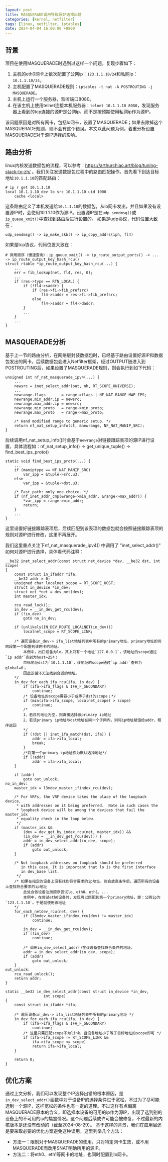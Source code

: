 ```yaml
---
layout: post
title: MASQUERADE误用导致源IP选择出错
categories: [kernel, netfilter]
tags: [linux, netfilter, iptables]
date: 2024-04-04 16:00:00 +0800
---
```



## 背景
项目在使用MASQUERADE时遇到过这样一个问题，复现步骤如下：
1. 主机的eth0网卡上依次配置了公网ip：`123.1.1.10/24`和私网ip：`10.1.1.10/24`。
2. 主机配置了MASQUERADE规则：`iptables -t nat -A POSTROUTING -j MASQUERADE`。
3. 主机上运行一个服务器，监听端口8080。
4. 在该主机上使用telnet连接本机服务器：`telnet 10.1.1.10 8080`，发现服务器上看到的tcp连接的源IP是公网ip，而不是按预期使用私网ip作为源IP。

该问题原因是对所有网卡，包括lo网卡，设置了MASQUERADE；如果去除掉这个MASQUERADE规则，则不会有这个错误。本文以此问题为例，着重分析设置MASQUERADE对于源IP选择的影响。

## 路由分析

linux内核发送数据包的流程，可以参考：https://arthurchiao.art/blog/tuning-stack-tx-zh/ 。我们关注发送数据包过程中的路由匹配操作。首先看下到达目标地址`10.1.1.10`的匹配路由：
```shell
# ip r get 10.1.1.10
local 10.1.1.10 dev lo src 10.1.1.10 uid 1000
    cache <local>
```
这条路由定义了本机发送给`10.1.1.10`的数据包，从lo网卡发出，并且如果没有设置源IP时，会使用10.1.1.10作为源IP。设置源IP是在`udp_sendmsg()`或`ip_queue_xmit()`中查找到路由后进行设置的。
如果是udp协议，代码位置大致在：
```shell
udp_sendmsg() -> ip_make_skb() -> ip_copy_addrs(iph, fl4)
```

如果是tcp协议，代码位置大致在：
```shell
# 调用顺序（慢速查询）：ip_queue_xmit() -> ip_route_output_ports() -> ... -> ip_route_output_key_hash_rcu()
struct rtable *ip_route_output_key_hash_rcu(...) {
    ...
    err = fib_lookup(net, fl4, res, 0);
    ...
    if (res->type == RTN_LOCAL) {
		if (!fl4->saddr) {
			if (res->fi->fib_prefsrc)
				fl4->saddr = res->fi->fib_prefsrc;
			else
				fl4->saddr = fl4->daddr;
		}
        ...
    }
    ...
}
```

## MASQUERADE分析

基于上一节的路由分析，在网络层封装数据包时，已经基于路由设置好源IP和数据包发出的网卡。后续数据包会进入Netfilter框架，经过OUTPUT链进入到POSTROUTING后，如果设置了MASQUERADE规则，则会执行到如下代码：
```shell
unsigned int nf_nat_masquerade_ipv4(...) {
    ...
    newsrc = inet_select_addr(out, nh, RT_SCOPE_UNIVERSE);
    ...
    newrange.flags       = range->flags | NF_NAT_RANGE_MAP_IPS;
	newrange.min_addr.ip = newsrc;
	newrange.max_addr.ip = newsrc;
	newrange.min_proto   = range->min_proto;
	newrange.max_proto   = range->max_proto;

	/* Hand modified range to generic setup. */
	return nf_nat_setup_info(ct, &newrange, NF_NAT_MANIP_SRC);
}
```
后续调用nf_nat_setup_info()时会基于`newrange`对链接跟踪表项的源IP进行设置，具体流程如：nf_nat_setup_info() -> get_unique_tuple() -> find_best_ips_proto() 
```
static void find_best_ips_proto(...) {
    ...
    if (maniptype == NF_NAT_MANIP_SRC)
		var_ipp = &tuple->src.u3;
	else
		var_ipp = &tuple->dst.u3;

	/* Fast path: only one choice. */
	if (nf_inet_addr_cmp(&range->min_addr, &range->max_addr)) {
		*var_ipp = range->min_addr;
		return;
	}
    ...
}
```
这里设置好链接跟踪表项后，后续匹配到该表项的数据包就会按照链接跟踪表项的规则对源IP进行修改，这里不再展开。

我们这里重点关注下nf_nat_masquerade_ipv4() 中调用了 "inet_select_addr()" 如何对源IP进行选择，具体看代码注释：
```shell
__be32 inet_select_addr(const struct net_device *dev, __be32 dst, int scope)
{
	const struct in_ifaddr *ifa;
	__be32 addr = 0;
	unsigned char localnet_scope = RT_SCOPE_HOST;
	struct in_device *in_dev;
	struct net *net = dev_net(dev);
	int master_idx;

	rcu_read_lock();
	in_dev = __in_dev_get_rcu(dev);
	if (!in_dev)
		goto no_in_dev;

	if (unlikely(IN_DEV_ROUTE_LOCALNET(in_dev)))
		localnet_scope = RT_SCOPE_LINK;
    
    /* 遍历设备in_dev-> ifa_list地址列表中所有的primary地址，primary地址即同网段第一个配置到该网卡的地址。
        本例中，出口设备为lo，其上只有一个地址`127.0.0.1`，该地址的scope通过`ip addr`查到为host=254；
        目标地址dst为`10.1.1.10`，该地址的scope通过`ip addr`查到为global=0；
        因此该循环无法找到合适的地址。
    */
	in_dev_for_each_ifa_rcu(ifa, in_dev) {
		if (ifa->ifa_flags & IFA_F_SECONDARY)
			continue;
        /* 设备地址的scope需要小于或等于dst的scope；*/
		if (min(ifa->ifa_scope, localnet_scope) > scope)
			continue;
        /* 
        1、若目的地址为空，则直接选择该primary ip地址
        2、若该primary ip地址与dst地址在同一个子网内，则将ip地址赋值给addr，程序返回
        */
		if (!dst || inet_ifa_match(dst, ifa)) {
			addr = ifa->ifa_local;
			break;
		}
        /*将第一个primary ip地址作为默认选择地址*/
		if (!addr)
			addr = ifa->ifa_local;
	}

	if (addr)
		goto out_unlock;
no_in_dev:
	master_idx = l3mdev_master_ifindex_rcu(dev);

	/* For VRFs, the VRF device takes the place of the loopback device,
	 * with addresses on it being preferred.  Note in such cases the
	 * loopback device will be among the devices that fail the master_idx
	 * equality check in the loop below.
	 */
	if (master_idx &&
	    (dev = dev_get_by_index_rcu(net, master_idx)) &&
	    (in_dev = __in_dev_get_rcu(dev))) {
		addr = in_dev_select_addr(in_dev, scope);
		if (addr)
			goto out_unlock;
	}

    /* Not loopback addresses on loopback should be preferred
	   in this case. It is important that lo is the first interface
	   in dev_base list.
	 */
    /* 如果在指定的设备上没有找到符合要求的ip地址，则会放宽条件后，遍历所有的设备上查找符合要求的ip地址
        此处会依设备注册顺序尝试lo、eth0、eth1、...
        本例中，在尝试eth0设备时，发现可以匹配到第一个primary地址，即：公网ip为`123.1.1.10`。于是就使用该地址
    */
	for_each_netdev_rcu(net, dev) {
		if (l3mdev_master_ifindex_rcu(dev) != master_idx)
			continue;

		in_dev = __in_dev_get_rcu(dev);
		if (!in_dev)
			continue;

        /* 调用in_dev_select_addr()在该设备查找符合条件的地址。
		addr = in_dev_select_addr(in_dev, scope);
		if (addr)
			goto out_unlock;
	}
out_unlock:
	rcu_read_unlock();
	return addr;
}

static __be32 in_dev_select_addr(const struct in_device *in_dev,
				 int scope)
{
	const struct in_ifaddr *ifa;

    /* 遍历设备in_dev-> ifa_list地址列表中所有的primary地址 */
	in_dev_for_each_ifa_rcu(ifa, in_dev) {
		if (ifa->ifa_flags & IFA_F_SECONDARY)
			continue;
        /* 这里只需匹配scope不为link，且设备地址小于等于目标地址的scope即可 */
		if (ifa->ifa_scope != RT_SCOPE_LINK &&
		    ifa->ifa_scope <= scope)
			return ifa->ifa_local;
	}

	return 0;
}
```

## 优化方案

通过上文分析，我们可以发现整个IP选择出错的根本原因，是`in_dev_select_addr()`函数中对于设备IP的选择条件过于宽松，不过为了尽可能选到一个源IP，这样宽松的条件也有一定的道理。不过这样有点偏离MASQUERADE原本的含义，即选择本设备的可用的ip作为源IP，出现了选到别的设备上的不可用的ip的尴尬情况。这个问题后续或许可能会被修复，不过最新的内核版本是还没有改动的（截至2024-08-29）。
基于这样的背景，我们在应用层还是要采取必要的优化方案避免这种误用，这里列举几个方法：
* 方法一：限制对于MASQUERADE的使用，只对特定网卡生效，或不用MASQUERADE而改用SNAT明确所用的源IP。
* 方法二：将eth0、eth1等网卡的地址，也同时配置到lo网卡。

